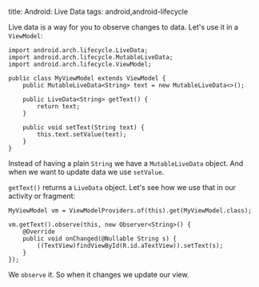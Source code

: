 title: Android: Live Data
tags: android,android-lifecycle

Live data is a way for you to observe changes to data. Let's use it in a `ViewModel`:

```
import android.arch.lifecycle.LiveData;
import android.arch.lifecycle.MutableLiveData;
import android.arch.lifecycle.ViewModel;

public class MyViewModel extends ViewModel {
    public MutableLiveData<String> text = new MutableLiveData<>();

    public LiveData<String> getText() {
        return text;
    }

    public void setText(String text) {
        this.text.setValue(text);
    }
}
```

Instead of having a plain `String` we have a `MutableLiveData` object. And when we want to update data we use `setValue`.


`getText()` returns a `LiveData` object. Let's see how we use that in our activity or fragment:

```
MyViewModel vm = ViewModelProviders.of(this).get(MyViewModel.class);

vm.getText().observe(this, new Observer<String>() {
    @Override
    public void onChanged(@Nullable String s) {
        ((TextView)findViewById(R.id.aTextView)).setText(s);
    }
});
```

We `observe` it. So when it changes we update our view.
